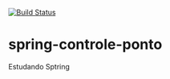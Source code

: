 [![Build Status](https://travis-ci.org/maxbraynner/spring-controle-ponto.svg?branch=master)](https://travis-ci.org/maxbraynner/spring-controle-ponto)

# spring-controle-ponto
Estudando Sptring

